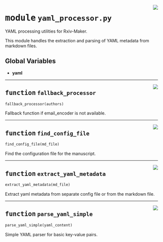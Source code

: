 <!-- markdownlint-disable -->

<a href="https://github.com/henriqueslab/rxiv-maker/blob/main/src/py/processors/yaml_processor.py#L0"><img align="right" style="float:right;" src="https://img.shields.io/badge/-source-cccccc?style=flat-square"></a>

# <kbd>module</kbd> `yaml_processor.py`
YAML processing utilities for Rxiv-Maker. 

This module handles the extraction and parsing of YAML metadata from markdown files. 

**Global Variables**
---------------
- **yaml**

---

<a href="https://github.com/henriqueslab/rxiv-maker/blob/main/src/py/processors/yaml_processor.py#L35"><img align="right" style="float:right;" src="https://img.shields.io/badge/-source-cccccc?style=flat-square"></a>

## <kbd>function</kbd> `fallback_processor`

```python
fallback_processor(authors)
```

Fallback function if email_encoder is not available. 


---

<a href="https://github.com/henriqueslab/rxiv-maker/blob/main/src/py/processors/yaml_processor.py#L45"><img align="right" style="float:right;" src="https://img.shields.io/badge/-source-cccccc?style=flat-square"></a>

## <kbd>function</kbd> `find_config_file`

```python
find_config_file(md_file)
```

Find the configuration file for the manuscript. 


---

<a href="https://github.com/henriqueslab/rxiv-maker/blob/main/src/py/processors/yaml_processor.py#L61"><img align="right" style="float:right;" src="https://img.shields.io/badge/-source-cccccc?style=flat-square"></a>

## <kbd>function</kbd> `extract_yaml_metadata`

```python
extract_yaml_metadata(md_file)
```

Extract yaml metadata from separate config file or from the markdown file. 


---

<a href="https://github.com/henriqueslab/rxiv-maker/blob/main/src/py/processors/yaml_processor.py#L117"><img align="right" style="float:right;" src="https://img.shields.io/badge/-source-cccccc?style=flat-square"></a>

## <kbd>function</kbd> `parse_yaml_simple`

```python
parse_yaml_simple(yaml_content)
```

Simple YAML parser for basic key-value pairs. 


